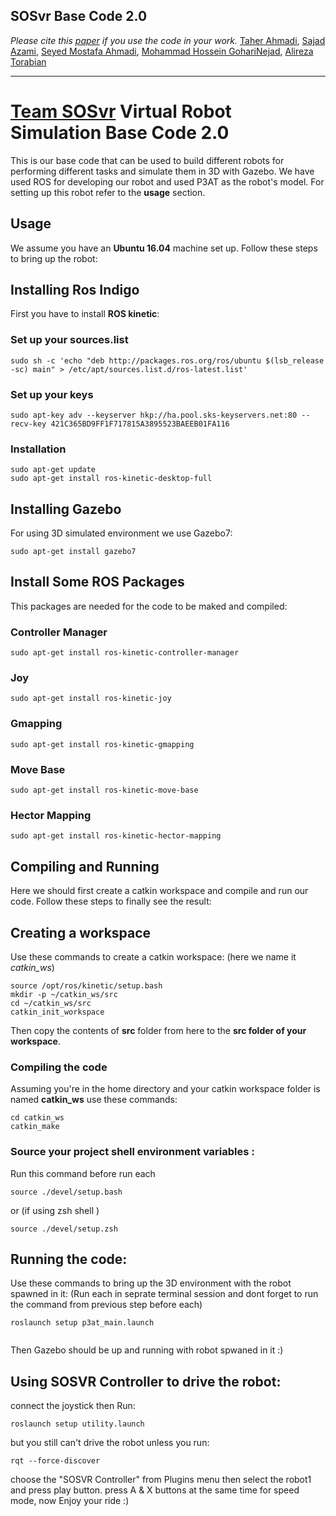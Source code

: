 SOSvr Base Code 2.0
---  

*Please cite this [paper](http://www.google.com) if you use the code in your work.*
[Taher Ahmadi](https://ceit.aut.ac.ir/~taher), [Sajad Azami](https://ceit.aut.ac.ir/~azami), [Seyed Mostafa Ahmadi](https://ceit.aut.ac.ir/~9431053), [Mohammad Hossein GohariNejad](https://ceit.aut.ac.ir/~9431019), [Alireza Torabian](https://ceit.aut.ac.ir/~9431032)


---
# [Team SOSvr](https://sosvr.github.io) Virtual Robot Simulation Base Code 2.0

This is our base code that can be used to build different robots for performing different tasks and simulate them in 3D with Gazebo. We have used ROS for developing our robot and used P3AT as the robot's model.
For setting up this robot refer to the **usage** section.

## Usage
We assume you have an **Ubuntu 16.04** machine set up. Follow these steps to bring up the robot: 

## Installing Ros Indigo
First you have to install **ROS kinetic**:

### Set up your sources.list
```
sudo sh -c 'echo "deb http://packages.ros.org/ros/ubuntu $(lsb_release -sc) main" > /etc/apt/sources.list.d/ros-latest.list'
```
### Set up your keys
```
sudo apt-key adv --keyserver hkp://ha.pool.sks-keyservers.net:80 --recv-key 421C365BD9FF1F717815A3895523BAEEB01FA116
```
### Installation
```
sudo apt-get update
sudo apt-get install ros-kinetic-desktop-full
```
## Installing Gazebo
For using 3D simulated environment we use Gazebo7:
```
sudo apt-get install gazebo7
``` 
## Install Some ROS Packages
This packages are needed for the code to be maked and compiled:
### Controller Manager
```
sudo apt-get install ros-kinetic-controller-manager 
```
### Joy
```
sudo apt-get install ros-kinetic-joy
```
### Gmapping
```
sudo apt-get install ros-kinetic-gmapping
```
### Move Base
```
sudo apt-get install ros-kinetic-move-base
```
### Hector Mapping
```
sudo apt-get install ros-kinetic-hector-mapping
```
## Compiling and Running
Here we should first create a catkin workspace and compile and run our code. Follow these steps to finally see the result:

## Creating a workspace
Use these commands to create a catkin workspace: (here we name it *catkin_ws*)  
```
source /opt/ros/kinetic/setup.bash
mkdir -p ~/catkin_ws/src
cd ~/catkin_ws/src
catkin_init_workspace
```
Then copy the contents of **src** folder from here to the **src folder of your workspace**.

### Compiling the code
Assuming you're in the home directory and your catkin workspace folder is named **catkin_ws** use these commands:
```
cd catkin_ws
catkin_make
``` 
### Source your project shell environment variables :
Run this command before run each 
```
source ./devel/setup.bash
```
or (if using zsh shell )
```
source ./devel/setup.zsh
```


## Running the code:
Use these commands to bring up the 3D environment with the robot spawned in it:
(Run each in seprate terminal session and dont forget to run the command from previous step before each)
```
roslaunch setup p3at_main.launch


```
Then Gazebo should be up and running with robot spwaned in it :)

## Using SOSVR Controller to drive the robot:
connect the joystick then Run:
```
roslaunch setup utility.launch
```
but you still can't drive the robot unless you run:
```
rqt --force-discover
```
choose the "SOSVR Controller" from Plugins menu then select the robot1 and press play button.
press A & X buttons at the same time for speed mode, now Enjoy your ride :)



